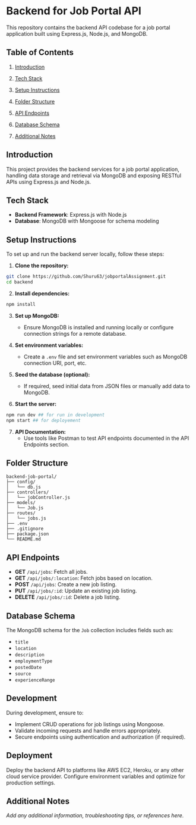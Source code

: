 # Backend for Job Portal API

This repository contains the backend API codebase for a job portal application built using Express.js, Node.js, and MongoDB.

## Table of Contents
1. [Introduction](#introduction)
2. [Tech Stack](#tech-stack)
3. [Setup Instructions](#setup-instructions)
4. [Folder Structure](#folder-structure)
5. [API Endpoints](#api-endpoints)
6. [Database Schema](#database-schema)

9. [Additional Notes](#additional-notes)
## Introduction

This project provides the backend services for a job portal application, handling data storage and retrieval via MongoDB and exposing RESTful APIs using Express.js and Node.js.

## Tech Stack

* **Backend Framework**: Express.js with Node.js
* **Database**: MongoDB with Mongoose for schema modeling

## Setup Instructions

To set up and run the backend server locally, follow these steps:

1. **Clone the repository:**
```bash
git clone https://github.com/Shuru63/jobportalAssignment.git
cd backend
```

2. **Install dependencies:**
```bash
npm install
```

3. **Set up MongoDB:**
   * Ensure MongoDB is installed and running locally or configure connection strings for a remote database.

4. **Set environment variables:**
   * Create a `.env` file and set environment variables such as MongoDB connection URI, port, etc.

5. **Seed the database (optional):**
   * If required, seed initial data from JSON files or manually add data to MongoDB.

6. **Start the server:**
```bash
npm run dev ## for run in development
npm start ## for deployement
```

7. **API Documentation:**
   * Use tools like Postman to test API endpoints documented in the API Endpoints section.

## Folder Structure

```
backend-job-portal/
├── config/
│   └── db.js
├── controllers/
│   └── jobController.js
├── models/
│   └── Job.js
├── routes/
│   └── jobs.js
├── .env
├── .gitignore
├── package.json
└── README.md
```

## API Endpoints

* **GET** `/api/jobs`: Fetch all jobs.
* **GET** `/api/jobs/:location`: Fetch jobs based on location.
* **POST** `/api/jobs`: Create a new job listing.
* **PUT** `/api/jobs/:id`: Update an existing job listing.
* **DELETE** `/api/jobs/:id`: Delete a job listing.

## Database Schema

The MongoDB schema for the `Job` collection includes fields such as:
- `title`
- `location`
- `description`
- `employmentType`
- `postedDate`
- `source`
- `experienceRange`

## Development

During development, ensure to:
* Implement CRUD operations for job listings using Mongoose.
* Validate incoming requests and handle errors appropriately.
* Secure endpoints using authentication and authorization (if required).

## Deployment

Deploy the backend API to platforms like AWS EC2, Heroku, or any other cloud service provider. Configure environment variables and optimize for production settings.

## Additional Notes

*Add any additional information, troubleshooting tips, or references here.*